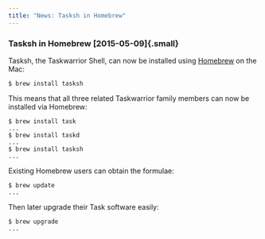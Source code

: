 ```yaml
---
title: "News: Tasksh in Homebrew"
---
```


### Tasksh in Homebrew [2015-05-09]{.small}

Tasksh, the Taskwarrior Shell, can now be installed using
[Homebrew](https://brew.sh) on the Mac:

    $ brew install tasksh

This means that all three related Taskwarrior family members can now be
installed via Homebrew:

    $ brew install task
    ...
    $ brew install taskd
    ...
    $ brew install tasksh
    ...

Existing Homebrew users can obtain the formulae:

    $ brew update
    ...

Then later upgrade their Task software easily:

    $ brew upgrade
    ...
